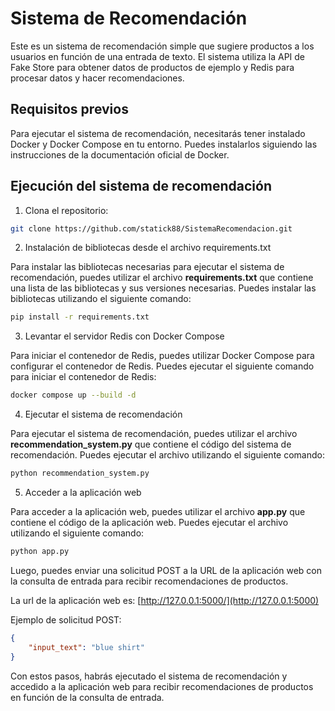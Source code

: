 # Sistema de Recomendación

Este es un sistema de recomendación simple que sugiere productos a los usuarios en función de una entrada de texto. El sistema utiliza la API de Fake Store para obtener datos de productos de ejemplo y Redis para procesar datos y hacer recomendaciones.

## Requisitos previos

Para ejecutar el sistema de recomendación, necesitarás tener instalado Docker y Docker Compose en tu entorno. Puedes instalarlos siguiendo las instrucciones de la documentación oficial de Docker.

## Ejecución del sistema de recomendación

1. Clona el repositorio:

``` bash
git clone https://github.com/statick88/SistemaRecomendacion.git
```

2. Instalación de bibliotecas desde el archivo requirements.txt

Para instalar las bibliotecas necesarias para ejecutar el sistema de recomendación, puedes utilizar el archivo **requirements.txt** que contiene una lista de las bibliotecas y sus versiones necesarias. Puedes instalar las bibliotecas utilizando el siguiente comando:

``` bash
pip install -r requirements.txt
```
3. Levantar el servidor Redis con Docker Compose

Para iniciar el contenedor de Redis, puedes utilizar Docker Compose para configurar el contenedor de Redis. Puedes ejecutar el siguiente comando para iniciar el contenedor de Redis:

``` bash
docker compose up --build -d
```
4. Ejecutar el sistema de recomendación

Para ejecutar el sistema de recomendación, puedes utilizar el archivo **recommendation_system.py** que contiene el código del sistema de recomendación. Puedes ejecutar el archivo utilizando el siguiente comando:

``` bash
python recommendation_system.py
```
5. Acceder a la aplicación web

Para acceder a la aplicación web, puedes utilizar el archivo **app.py** que contiene el código de la aplicación web. Puedes ejecutar el archivo utilizando el siguiente comando:

``` bash
python app.py
```
Luego, puedes enviar una solicitud POST a la URL de la aplicación web con la consulta de entrada para recibir recomendaciones de productos.

La url de la aplicación web es: [http://127.0.0.1:5000/](http://127.0.0.1:5000)

Ejemplo de solicitud POST:

``` json
{
    "input_text": "blue shirt"
}
```
Con estos pasos, habrás ejecutado el sistema de recomendación y accedido a la aplicación web para recibir recomendaciones de productos en función de la consulta de entrada.